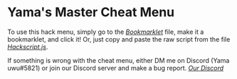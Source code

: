 # Yama's Master Cheat Menu
To use this hack menu, simply go to the *[Bookmarklet](https://github.com/Prodigy-Hacking/ProdigyMathGameHacking/blob/master/yamasMasterCheatMenu/Bookmarklet.js)* file, make it a bookmarklet, and click it! Or, just copy and paste the raw script from the file 
*[Hackscript.js](https://github.com/Prodigy-Hacking/ProdigyMathGameHacking/blob/master/yamasMasterCheatMenu/Hackscript.js)*.

If something is wrong with the cheat menu, either DM me on Discord (Yama uwu#5821) or join our Discord server and make a bug report.
*[Our Discord](https://discord.com/channels/683793361123016755/715843114878894170)*
